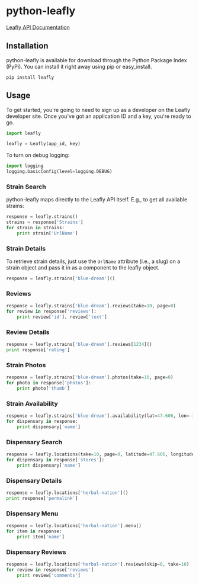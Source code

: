 python-leafly
=============

[Leafly API Documentation](https://developer.leafly.com/docs)

Installation
------------

python-leafly is available for download through the Python Package Index (PyPi). You can install it right away using pip or easy_install.

```
pip install leafly
```

Usage
-----

To get started, you're going to need to sign up as a developer on the Leafly developer site. Once you've got an application ID and a key, you're ready to go.

```python
import leafly

leafly = Leafly(app_id, key)
```

To turn on debug logging:

```python
import logging
logging.basicConfig(level=logging.DEBUG)
```

### Strain Search

python-leafly maps directly to the Leafly API itself. E.g., to get all available strains:

```python
response = leafly.strains()
strains = response['Strains']
for strain in strains:
    print strain['UrlName']
```

### Strain Details

To retrieve strain details, just use the `UrlName` attribute (i.e., a slug) on a strain object and pass it in as a component to the leafly object.

```python
response = leafly.strains['blue-dream']()
```

### Reviews

```python
response = leafly.strains['blue-dream'].reviews(take=10, page=0)
for review in response['reviews']:
    print review['id'], review['text']
```

### Review Details

```python
response = leafly.strains['blue-dream'].reviews[1234]()
print response['rating']
```

### Strain Photos

```python
response = leafly.strains['blue-dream'].photos(take=10, page=0)
for photo in response['photos']:
    print photo['thumb']
```

### Strain Availability

```python
response = leafly.strains['blue-dream'].availability(lat=47.606, lon=-122.333)
for dispensary in response:
    print dispensary['name']
```

### Dispensary Search

```python
response = leafly.locations(take=10, page=0, latitude=47.606, longitude=-122.333, hasedibles=True)
for dispensary in response['stores']:
    print dispensary['name']
```

### Dispensary Details

```python
response = leafly.locations['herbal-nation']()
print response['permalink']
```

### Dispensary Menu

```python
response = leafly.locations['herbal-nation'].menu()
for item in response:
    print item['name']
```

### Dispensary Reviews

```python
response = leafly.locations['herbal-nation'].reviews(skip=0, take=10)
for review in response['reviews']
    print review['comments']
```
